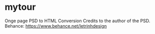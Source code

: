 # mytour
Onge page PSD to HTML Conversion
Credits to the author of the PSD.
Behance: https://www.behance.net/letrinhdesign
